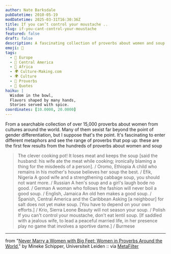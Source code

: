 ```yaml
---
author: Nate Barksdale
pubDatetime: 2010-05-19
modDatetime: 2025-03-31T16:30:36Z
title: If you can’t control your moustache ..
slug: if-you-cant-control-your-moustache
featured: false
draft: false
description: A fascinating collection of proverbs about women and soup from cultures around the world reveals both humorous and thought-provoking insights. Here are some intriguing examples
emoji: 🍲
tags:
  - 🍷 Europe
  - 🥑 Central America
  - 🦁 Africa
  - 🌍 Culture-Making.com
  - 🌍 Culture
  - 🍲 Proverbs
  - 📖 Quotes
haiku: |
  Wisdom in the bowl,  
  Flavors shaped by many hands,  
  Stories served with spice.
coordinates: [10.0000, 20.0000]
---
```


From a searchable collection of over 15,000 proverbs about women from cultures around the world. Many of them sexist far beyond the point of gender differentiation, but I suppose that's the point. It's fascinating to enter different metaphors and see the range of proverbs that pop up: these are the first few results from the hundreds of proverbs about women and soup

> The clever cooking pot! It loses meat and keeps the soup [said the husband: his wife ate the meat while cooking; ironically blaming a thing for the misdeeds of a person]. / Oromo, Ethiopia A child who remains in his mother's house believes her soup the best. / Efik, Nigeria A good wife and a strengthening cabbage soup, you should not want more. / Russian A hen's soup and a girl's laugh bode no good. / German A woman who follows the fashion will never boil a good soup. / English, Jamaica An old hen makes a good soup. / Spanish, Central America and the Caribbean Asking [a neighbour] for salt does not yet make soup. [You have to depend on your own efforts.] / Krio, Sierra Leone Beauty will not season your soup. / Polish If you can't control your moustache, don't eat lentil soup. [If saddled with a jealous wife, to lead a peaceful married life, in her presence play no game that involves a sportive dame.] / Burmese

---

from "[Never Marry a Women with Big Feet: Women in Proverbs Around the World](http://womeninproverbsworldwide.com/the-proverbs/search/index.php)," by Mineke Schipper, Universiteit Leiden :: via [MetaFilter](http://www.metafilter.com/92041/A-womans-heart-sees-more-than-mens-eyes)
